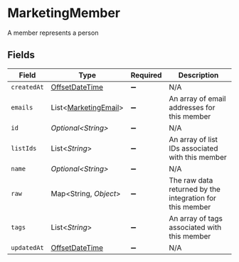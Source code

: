 # MarketingMember

A member represents a person


## Fields

| Field                                                                                     | Type                                                                                      | Required                                                                                  | Description                                                                               |
| ----------------------------------------------------------------------------------------- | ----------------------------------------------------------------------------------------- | ----------------------------------------------------------------------------------------- | ----------------------------------------------------------------------------------------- |
| `createdAt`                                                                               | [OffsetDateTime](https://docs.oracle.com/javase/8/docs/api/java/time/OffsetDateTime.html) | :heavy_minus_sign:                                                                        | N/A                                                                                       |
| `emails`                                                                                  | List\<[MarketingEmail](../../models/shared/MarketingEmail.md)>                            | :heavy_minus_sign:                                                                        | An array of email addresses for this member                                               |
| `id`                                                                                      | *Optional\<String>*                                                                       | :heavy_minus_sign:                                                                        | N/A                                                                                       |
| `listIds`                                                                                 | List\<*String*>                                                                           | :heavy_minus_sign:                                                                        | An array of list IDs associated with this member                                          |
| `name`                                                                                    | *Optional\<String>*                                                                       | :heavy_minus_sign:                                                                        | N/A                                                                                       |
| `raw`                                                                                     | Map\<String, *Object*>                                                                    | :heavy_minus_sign:                                                                        | The raw data returned by the integration for this member                                  |
| `tags`                                                                                    | List\<*String*>                                                                           | :heavy_minus_sign:                                                                        | An array of tags associated with this member                                              |
| `updatedAt`                                                                               | [OffsetDateTime](https://docs.oracle.com/javase/8/docs/api/java/time/OffsetDateTime.html) | :heavy_minus_sign:                                                                        | N/A                                                                                       |